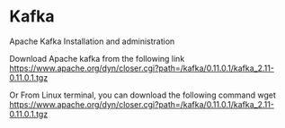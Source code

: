 # Kafka
Apache Kafka Installation and administration

Download Apache kafka from the following link
https://www.apache.org/dyn/closer.cgi?path=/kafka/0.11.0.1/kafka_2.11-0.11.0.1.tgz

Or From Linux terminal, you can download the following command
wget https://www.apache.org/dyn/closer.cgi?path=/kafka/0.11.0.1/kafka_2.11-0.11.0.1.tgz

